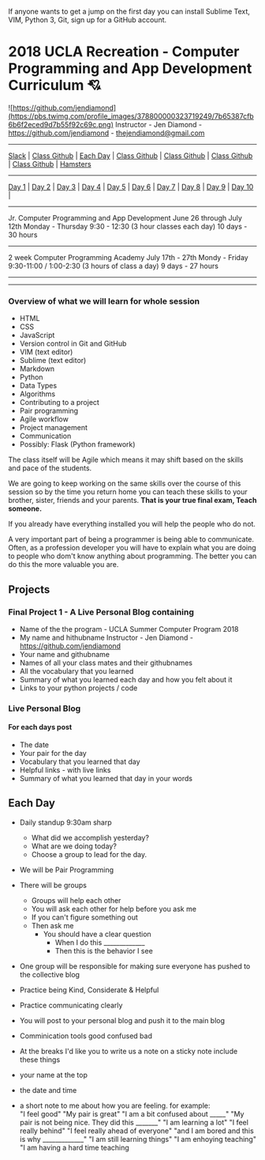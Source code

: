 If anyone wants to get a jump on the first day you can install  Sublime Text, VIM, Python 3, Git, sign up for a GitHub account.

# 2018 UCLA Recreation - Computer Programming and App Development Curriculum 	&#x1F498;
![https://github.com/jendiamond](https://pbs.twimg.com/profile_images/378800000323719249/7b65387cfb6b6f2eced9d7b55f92c69c.png) Instructor - Jen Diamond - https://github.com/jendiamond - thejendiamond@gmail.com

---

[Slack](https://join.slack.com/t/uclasoc/shared_invite/enQtMzYzMDE0NzMyNjEwLWM1MmQxN2Y5ZjRiYzBjZGNkMGMxZjhhYzJlNWIyMzI3ZWNlYmNlMTJlODYxMDYyNDZkYTkyOTljMTMzZTI4YzU) | [Class Github]() | [Each Day](https://gist.github.com/jendiamond/e677afe3c63a1fd9f265573e812c7adc#each-day) | [Class Github]() | [Class Github]() | [Class Github]() | [Class Github]() | [Hamsters](https://gist.github.com/jendiamond/e677afe3c63a1fd9f265573e812c7adc#hamsters)

---

[Day 1](https://gist.github.com/jendiamond/e677afe3c63a1fd9f265573e812c7adc#day-1---tuesday) | [Day 2](https://gist.github.com/jendiamond/e677afe3c63a1fd9f265573e812c7adc#file-day_02-md) | [Day 3]() | [Day 4]() | [Day 5]() | [Day 6]() | [Day 7]() | [Day 8]() | [Day 9]() | [Day 10]() | 

---

Jr. Computer Programming and App Development
June 26  through July 12th 
Monday - Thursday 9:30 - 12:30 (3 hour classes each day)
10 days - 30 hours
 
---

2 week Computer Programming Academy
July 17th - 27th 
Mondy - Friday 9:30-11:00 / 1:00-2:30 (3 hours of class a day)
9 days - 27 hours

---
---

### Overview of what we will learn for whole session
+ HTML
+ CSS
+ JavaScript
+ Version control in Git and GitHub
+ VIM (text editor)
+ Sublime  (text editor)
+ Markdown
+ Python
+ Data Types
+ Algorithms
+ Contributing to a project
+ Pair programming
+ Agile workflow
+ Project management
+ Communication
+ Possibly: Flask (Python framework)

The class itself will be Agile which means it may shift based on the skills and pace of the students.

We are going to keep working on the same skills over the course of this session so by the time you return home you can teach these skills to your brother, sister, friends and your parents. **That is your true final exam, Teach someone.**

If you already have everything installed you will help the people who do not.

A very important part of being a programmer is being able to communicate. Often, as a profession developer you will have to explain what you are doing to people who dom't know anything about programming. The better you can do this the more valuable you are.

## Projects
### Final Project 1 - A Live Personal Blog containing
+ Name of the the program - UCLA Summer Computer Program 2018
+ My name and hithubname Instructor - Jen Diamond - https://github.com/jendiamond
+ Your name and githubname
+ Names of all your class mates and their githubnames
+ All the vocabulary that you learned 
+ Summary of what you learned each day and how you felt about it
+ Links to your python projects / code

### Live Personal Blog
#### For each days post
+ The date
+ Your pair for the day
+ Vocabulary that you learned that day
+ Helpful links - with live links
+ Summary of what you learned that day in your words

## Each Day
+ Daily standup 9:30am sharp
   + What did we accomplish yesterday?
   + What are we doing today?
   + Choose a group to lead for the day.

+ We will be Pair Programming
+ There will be groups  
    + Groups will help each other
    + You will ask each other for help before you ask me
    + If you can't figure something out
    + Then ask me
        + You should have a clear question 
            + When I do this _____________
            + Then this is the behavior I see
+ One group will be responsible for making sure everyone has pushed to the collective blog
+ Practice being Kind, Considerate & Helpful
+ Practice communicating clearly
+ You will post to your personal blog and push it to the main blog
+ Comminication tools good confused bad
+ At the breaks I'd like you to write us a note on a sticky note include these things
+ your name at the top 
+ the date and time
+ a short note to me about how you are feeling. 
for example:  
    "I feel good"
    "My pair is great"
    "I am a bit confused about _____"
    "My pair is not being nice. They did this _______"
    "I am learning a lot"
    "I feel really behind"
    "I feel really ahead of everyone"
        "and I am bored and this is why _____________"
	"I am still learning things"
	"I am enhoying teaching"
	"I am having a hard time teaching
    
